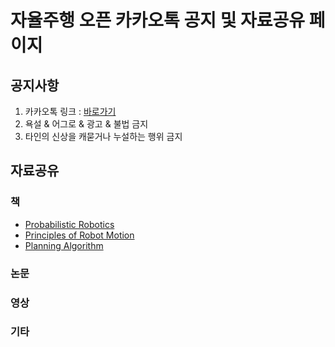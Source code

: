 # 자율주행 오픈 카카오톡 공지 및 자료공유 페이지

## 공지사항
1. 카카오톡 링크 : [바로가기](https://open.kakao.com/o/geMJ6H2)
2. 욕설 & 어그로 & 광고 & 불법 금지
3. 타인의 신상을 캐묻거나 누설하는 행위 금지

## 자료공유
### 책
- [Probabilistic Robotics](http://www.probabilistic-robotics.org/)
- [Principles of Robot Motion](http://biorobotics.ri.cmu.edu/book/)
- [Planning Algorithm](http://planning.cs.uiuc.edu/)

### 논문

### 영상

### 기타
